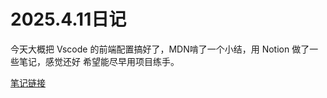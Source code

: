 # 2025.4.11日记

今天大概把 Vscode 的前端配置搞好了，MDN啃了一个小结，用 Notion 做了一些笔记，感觉还好
希望能尽早用项目练手。

[笔记链接](https://www.notion.so/HTML-1d23eab18c8c8081b6ecd1f37ad8ef07?pvs=4)